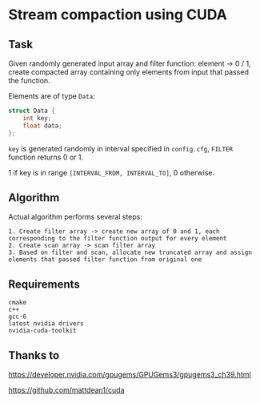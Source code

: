 # Stream compaction using CUDA

## Task

Given randomly generated input array and filter function: element -> 0 / 1, create compacted array containing only elements from input that passed the function.

Elements are of type `Data`:

```c++
struct Data {
    int key;
    float data;
};
```

`key` is generated randomly in interval specified in `config.cfg`, `FILTER` function returns 0 or 1. 

1 if key is in range `[INTERVAL_FROM, INTERVAL_TO]`, 0 otherwise.

## Algorithm

Actual algorithm performs several steps:

    1. Create filter array -> create new array of 0 and 1, each corresponding to the filter function output for every element
    2. Create scan array -> scan filter array
    3. Based on filter and scan, allocate new truncated array and assign elements that passed filter function from original one

## Requirements

```
cmake
c++
gcc-6
latest nvidia drivers
nvidia-cuda-toolkit
```

## Thanks to

https://developer.nvidia.com/gpugems/GPUGems3/gpugems3_ch39.html

https://github.com/mattdean1/cuda

